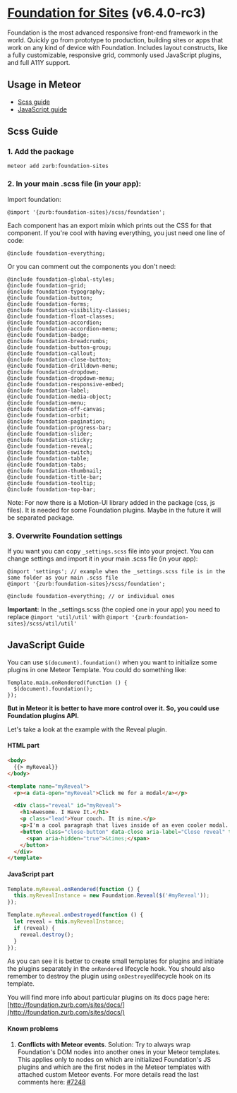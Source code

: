 # [Foundation for Sites](http://foundation.zurb.com) (v6.4.0-rc3)

Foundation is the most advanced responsive front-end framework in the world. Quickly go from prototype to production, building sites or apps that work on any kind of device with Foundation. Includes layout constructs, like a fully customizable, responsive grid, commonly used JavaScript plugins, and full A11Y support.

## Usage in Meteor

- [Scss guide](meteor-README.md/#scss-guide)
- [JavaScript guide](meteor-README.md/#javascript-guide)


## Scss Guide

### 1. Add the package

```
meteor add zurb:foundation-sites
```

### 2. In your main .scss file (in your app):

Import foundation:

```
@import '{zurb:foundation-sites}/scss/foundation';
```

Each component has an export mixin which prints out the CSS for that component. If you're cool with having everything, you just need one line of code:

```
@include foundation-everything;
```

Or you can comment out the components you don't need:

```
@include foundation-global-styles;
@include foundation-grid;
@include foundation-typography;
@include foundation-button;
@include foundation-forms;
@include foundation-visibility-classes;
@include foundation-float-classes;
@include foundation-accordion;
@include foundation-accordion-menu;
@include foundation-badge;
@include foundation-breadcrumbs;
@include foundation-button-group;
@include foundation-callout;
@include foundation-close-button;
@include foundation-drilldown-menu;
@include foundation-dropdown;
@include foundation-dropdown-menu;
@include foundation-responsive-embed;
@include foundation-label;
@include foundation-media-object;
@include foundation-menu;
@include foundation-off-canvas;
@include foundation-orbit;
@include foundation-pagination;
@include foundation-progress-bar;
@include foundation-slider;
@include foundation-sticky;
@include foundation-reveal;
@include foundation-switch;
@include foundation-table;
@include foundation-tabs;
@include foundation-thumbnail;
@include foundation-title-bar;
@include foundation-tooltip;
@include foundation-top-bar;
```

Note: For now there is a Motion-UI library added in the package (css, js files). It is needed for some Foundation plugins. Maybe in the future it will be separated package.

### 3. Overwrite Foundation settings

If you want you can copy `_settings.scss` file into your project. You can change settings and import it in your main .scss file (in your app):

```
@import 'settings'; // example when the _settings.scss file is in the same folder as your main .scss file
@import '{zurb:foundation-sites}/scss/foundation';

@include foundation-everything; // or individual ones

```

**Important:** In the _settings.scss (the copied one in your app) you need to replace `@import 'util/util'` with `@import '{zurb:foundation-sites}/scss/util/util'`

## JavaScript Guide

You can use `$(document).foundation()` when you want to initialize some plugins in one Meteor Template. You could do something like:

```
Template.main.onRendered(function () {
  $(document).foundation();
});
```

**But in Meteor it is better to have more control over it. So, you could use Foundation plugins API.**

Let's take a look at the example with the Reveal plugin.


#### HTML part

```html
<body>
  {{> myReveal}}
</body>
```

```html
<template name="myReveal">
  <p><a data-open="myReveal">Click me for a modal</a></p>

  <div class="reveal" id="myReveal">
    <h1>Awesome. I Have It.</h1>
    <p class="lead">Your couch. It is mine.</p>
    <p>I'm a cool paragraph that lives inside of an even cooler modal. Wins!</p>
    <button class="close-button" data-close aria-label="Close reveal" type="button">
      <span aria-hidden="true">&times;</span>
    </button>
  </div>
</template>
```

#### JavaScript part

```javascript
Template.myReveal.onRendered(function () {
  this.myRevealInstance = new Foundation.Reveal($('#myReveal'));
});

Template.myReveal.onDestroyed(function () {
  let reveal = this.myRevealInstance;
  if (reveal) {
    reveal.destroy();
  }
});
```

As you can see it is better to create small templates for plugins and initiate the plugins separately in the `onRendered` lifecycle hook. You should also remember to destroy the plugin using `onDestroyed`lifecycle hook on its template.

You will find more info about particular plugins on its docs page here: [http://foundation.zurb.com/sites/docs/](http://foundation.zurb.com/sites/docs/)

#### Known problems

1. **Conflicts with Meteor events**.
Solution: Try to always wrap Foundation's DOM nodes into another ones in your Meteor templates. This applies only to nodes on which are initialized Foundation's JS plugins and which are the first nodes in the Meteor templates with attached custom Meteor events. For more details read the last comments here: [#7248](https://github.com/zurb/foundation-sites/issues/7248)

